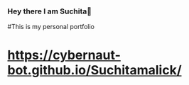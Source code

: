 ### Hey there I am Suchita👋
#This is my personal portfolio
# https://cybernaut-bot.github.io/Suchitamalick/
